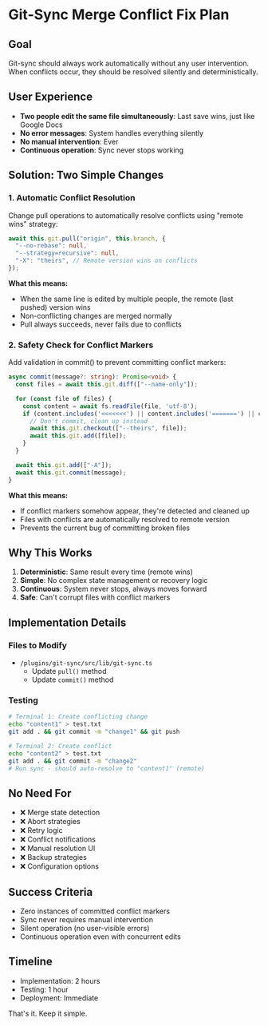 # Git-Sync Merge Conflict Fix Plan

## Goal

Git-sync should always work automatically without any user intervention. When conflicts occur, they should be resolved silently and deterministically.

## User Experience

- **Two people edit the same file simultaneously**: Last save wins, just like Google Docs
- **No error messages**: System handles everything silently
- **No manual intervention**: Ever
- **Continuous operation**: Sync never stops working

## Solution: Two Simple Changes

### 1. Automatic Conflict Resolution

Change pull operations to automatically resolve conflicts using "remote wins" strategy:

```typescript
await this.git.pull("origin", this.branch, {
  "--no-rebase": null,
  "--strategy=recursive": null,
  "-X": "theirs", // Remote version wins on conflicts
});
```

**What this means:**

- When the same line is edited by multiple people, the remote (last pushed) version wins
- Non-conflicting changes are merged normally
- Pull always succeeds, never fails due to conflicts

### 2. Safety Check for Conflict Markers

Add validation in commit() to prevent committing conflict markers:

```typescript
async commit(message?: string): Promise<void> {
  const files = await this.git.diff(["--name-only"]);

  for (const file of files) {
    const content = await fs.readFile(file, 'utf-8');
    if (content.includes('<<<<<<<') || content.includes('=======') || content.includes('>>>>>>>')) {
      // Don't commit, clean up instead
      await this.git.checkout(["--theirs", file]);
      await this.git.add([file]);
    }
  }

  await this.git.add(["-A"]);
  await this.git.commit(message);
}
```

**What this means:**

- If conflict markers somehow appear, they're detected and cleaned up
- Files with conflicts are automatically resolved to remote version
- Prevents the current bug of committing broken files

## Why This Works

1. **Deterministic**: Same result every time (remote wins)
2. **Simple**: No complex state management or recovery logic
3. **Continuous**: System never stops, always moves forward
4. **Safe**: Can't corrupt files with conflict markers

## Implementation Details

### Files to Modify

- `/plugins/git-sync/src/lib/git-sync.ts`
  - Update `pull()` method
  - Update `commit()` method

### Testing

```bash
# Terminal 1: Create conflicting change
echo "content1" > test.txt
git add . && git commit -m "change1" && git push

# Terminal 2: Create conflict
echo "content2" > test.txt
git add . && git commit -m "change2"
# Run sync - should auto-resolve to "content1" (remote)
```

## No Need For

- ❌ Merge state detection
- ❌ Abort strategies
- ❌ Retry logic
- ❌ Conflict notifications
- ❌ Manual resolution UI
- ❌ Backup strategies
- ❌ Configuration options

## Success Criteria

- Zero instances of committed conflict markers
- Sync never requires manual intervention
- Silent operation (no user-visible errors)
- Continuous operation even with concurrent edits

## Timeline

- Implementation: 2 hours
- Testing: 1 hour
- Deployment: Immediate

That's it. Keep it simple.
